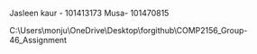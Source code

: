 Jasleen kaur - 101413173 Musa- 101470815


C:\Users\monju\OneDrive\Desktop\forgithub\COMP2156_Group-46_Assignment
